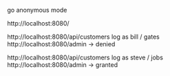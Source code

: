 
go anonymous mode

http://localhost:8080/

http://localhost:8080/api/customers log as bill / gates
http://localhost:8080/admin -> denied

http://localhost:8080/api/customers log as steve / jobs
http://localhost:8080/admin -> granted

